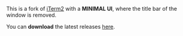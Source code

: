 This is a fork of [iTerm2](https://github.com/gnachman/iTerm2) with a **MINIMAL UI**, where the title bar of the window is removed.

You can **download** the latest releases [here](https://github.com/serendipious/iTerm2/tree/master/Releases).